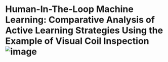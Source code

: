 # Human-In-The-Loop Machine Learning: Comparative Analysis of Active Learning Strategies Using the Example of Visual Coil Inspection![image](https://github.com/user-attachments/assets/fcde7f5e-cc2f-49b8-8b3c-8040a429d423)
